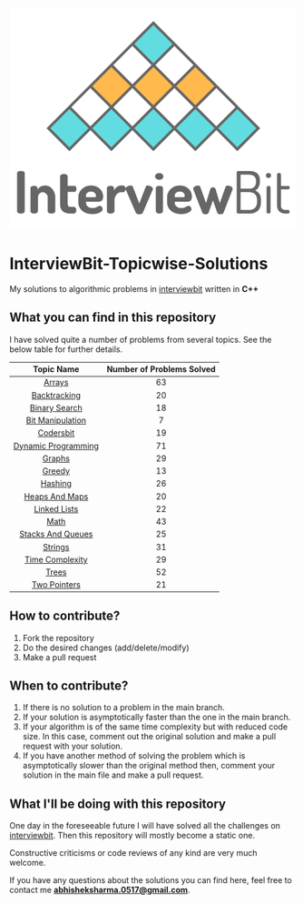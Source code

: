 <p align="center">
  <img src="iblogo.png">
</p>

# InterviewBit-Topicwise-Solutions

My solutions to algorithmic problems in [interviewbit](https://interviewbit.com) written in **C++**

## What you can find in this repository

I have solved quite a number of problems from several topics. See the below table for further details. 

[//]: # (Run the py script to generate the below table.)

| Topic Name| Number of Problems Solved| 
|  :--------: |  :--------: | 
| [Arrays](https://github.com/black-shadows/InterviewBit-Topicwise-Solutions/tree/master/Arrays)| 63| 
| [Backtracking](https://github.com/black-shadows/InterviewBit-Topicwise-Solutions/tree/master/Backtracking)| 20| 
| [Binary Search](https://github.com/black-shadows/InterviewBit-Topicwise-Solutions/tree/master/Binary%20Search)| 18| 
| [Bit Manipulation](https://github.com/black-shadows/InterviewBit-Topicwise-Solutions/tree/master/Bit%20Manipulation)| 7| 
| [Codersbit](https://github.com/black-shadows/InterviewBit-Topicwise-Solutions/tree/master/Codersbit)| 19|
| [Dynamic Programming](https://github.com/black-shadows/InterviewBit-Topicwise-Solutions/tree/master/Dynamic%20Programming)| 71| 
| [Graphs](https://github.com/black-shadows/InterviewBit-Topicwise-Solutions/tree/master/Graphs)| 29| 
| [Greedy](https://github.com/black-shadows/InterviewBit-Topicwise-Solutions/tree/master/Greedy)| 13| 
| [Hashing](https://github.com/black-shadows/InterviewBit-Topicwise-Solutions/tree/master/Hashing)| 26| 
| [Heaps And Maps](https://github.com/black-shadows/InterviewBit-Topicwise-Solutions/tree/master/Heaps%20and%20Maps)| 20| 
| [Linked Lists](https://github.com/black-shadows/InterviewBit-Topicwise-Solutions/tree/master/Linked%20Lists)| 22| 
| [Math](https://github.com/black-shadows/InterviewBit-Topicwise-Solutions/tree/master/Math)| 43| 
| [Stacks And Queues](https://github.com/black-shadows/InterviewBit-Topicwise-Solutions/tree/master/Stacks%20and%20Queues)| 25| 
| [Strings](https://github.com/black-shadows/InterviewBit-Topicwise-Solutions/tree/master/Strings)| 31|
| [Time Complexity](https://github.com/black-shadows/InterviewBit-Topicwise-Solutions/tree/master/Time%20Complexity)| 29| 
| [Trees](https://github.com/black-shadows/InterviewBit-Topicwise-Solutions/tree/master/Trees)| 52| 
| [Two Pointers](https://github.com/black-shadows/InterviewBit-Topicwise-Solutions/tree/master/Two%20Pointers)| 21| 


## How to contribute?

1. Fork the repository 
2. Do the desired changes (add/delete/modify)
3. Make a pull request

## When to contribute?

1. If there is no solution to a problem in the main branch.
2. If your solution is asymptotically faster than the one in the main branch.
3. If your algorithm is of the same time complexity but with reduced code size. In this case, comment out the original solution and make a pull request with your solution.
4. If you have another method of solving the problem which is asymptotically slower than the original method then, comment your solution in the main file and make a pull request.


## What I'll be doing with this repository

One day in the foreseeable future I will have solved all the challenges on [interviewbit](https://www.interviewbit.com).
Then this repository will mostly become a static one.

Constructive criticisms or code reviews of any kind are very much welcome.

If you have any questions about the solutions you can find here, feel free to contact me **abhisheksharma.0517@gmail.com**.
